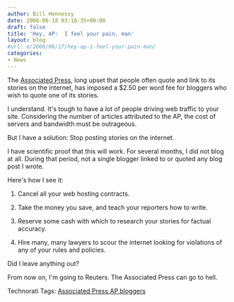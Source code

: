 ```yaml
---
author: Bill Hennessy
date: 2008-06-18 03:18:35+00:00
draft: false
title: 'Hey, AP:  I feel your pain, man'
layout: blog
#url: e/2008/06/17/hey-ap-i-feel-your-pain-man/
categories:
- News
---
```


The [Associated Press](https://michellemalkin.com/2008/06/17/hey-associated-press-you-owe-me-at-least-132125/), long upset that people often quote and link to its stories on the internet, has imposed a $2.50 per word fee for bloggers who wish to quote one of its stories.

 

I understand. It's tough to have a lot of people driving web traffic to your site. Considering the number of articles attributed to the AP, the cost of servers and bandwidth must be outrageous.

 

But I have a solution: Stop posting stories on the internet. 

 

I have scientific proof that this will work. For several months, I did not blog at all. During that period, not a single blogger linked to or quoted any blog post I wrote.

 

Here's how I see it:

 

1. Cancel all your web hosting contracts.

 

2. Take the money you save, and teach your reporters how to write.

 

3. Reserve some cash with which to research your stories for factual accuracy.

 

4. Hire many, many lawyers to scour the internet looking for violations of any of your rules and policies.

 

Did I leave anything out?

 

From now on, I'm going to Reuters. The Associated Press can go to hell. 

 

Technorati Tags: [Associated Press](https://technorati.com/tags/Associated%20Press),[AP](https://technorati.com/tags/AP),[bloggers](https://technorati.com/tags/bloggers)
